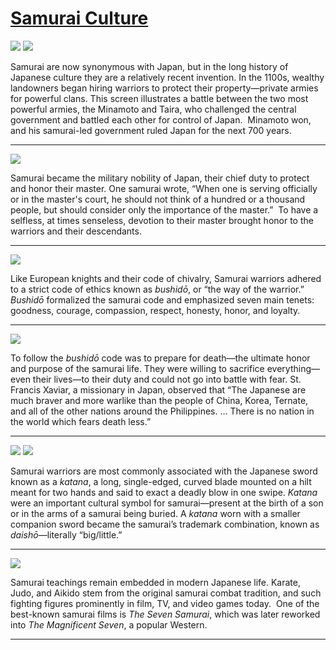 # [Samurai Culture](http://artsmia.github.io/griot/#/stories/601)

![](http://cdn.dx.artsmia.org/thumbs/tn_mia_6019743.jpg)
![](http://cdn.dx.artsmia.org/thumbs/tn_mia_6019762.jpg)

Samurai are now synonymous with Japan, but in the long history of Japanese culture they are a relatively recent invention. In the 1100s, wealthy landowners began hiring warriors to protect their property—private armies for powerful clans. This screen illustrates a battle between the two most powerful armies, the Minamoto and Taira, who challenged the central government and battled each other for control of Japan.  Minamoto won, and his samurai-led government ruled Japan for the next 700 years.

---

![](http://cdn.dx.artsmia.org/thumbs/tn_2014_TDX_MIAArtStories_058.jpg)

Samurai became the military nobility of Japan, their chief duty to protect and honor their master. One samurai wrote, “When one is serving officially or in the master's court, he should not think of a hundred or a thousand people, but should consider only the importance of the master.”  To have a selfless, at times senseless, devotion to their master brought honor to the warriors and their descendants. 

---

![](http://cdn.dx.artsmia.org/thumbs/tn_2014_TDX_MIAArtStories_059.jpg)

Like European knights and their code of chivalry, Samurai warriors adhered to a strict code of ethics known as *bushidō*, or “the way of the warrior.” *Bushidō* formalized the samurai code and emphasized seven main tenets: goodness, courage, compassion, respect, honesty, honor, and loyalty.  

---

![](http://cdn.dx.artsmia.org/thumbs/tn_2014_TDX_MIAArtStories_055.jpg)

To follow the *bushidō* code was to prepare for death—the ultimate honor and purpose of the samurai life. They were willing to sacrifice everything—even their lives—to their duty and could not go into battle with fear. St. Francis Xaviar, a missionary in Japan, observed that “The Japanese are much braver and more warlike than the people of China, Korea, Ternate, and all of the other nations around the Philippines. … There is no nation in the world which fears death less.”

---

![](http://cdn.dx.artsmia.org/thumbs/tn_2014_TDX_MIAArtStories_057.jpg)
![](http://cdn.dx.artsmia.org/thumbs/tn_2014_TDX_MIAArtStories_056.jpg)

Samurai warriors are most commonly associated with the Japanese sword known as a *katana*, a long, single-edged, curved blade mounted on a hilt meant for two hands and said to exact a deadly blow in one swipe. *Katana* were an important cultural symbol for samurai—present at the birth of a son or in the arms of a samurai being buried. A *katana* worn with a smaller companion sword became the samurai’s trademark combination, known as *daishō*—literally “big/little.”

---

![](http://cdn.dx.artsmia.org/thumbs/tn_2014_TDX_MIAArtStories_012.jpg)

Samurai teachings remain embedded in modern Japanese life. Karate, Judo, and Aikido stem from the original samurai combat tradition, and such fighting figures prominently in film, TV, and video games today.  One of the best-known samurai films is *The Seven Samurai*, which was later reworked into *The Magnificent Seven*, a popular Western.

---
